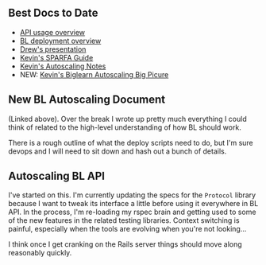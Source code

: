 ## Best Docs to Date
- [API usage overview](https://github.com/openstax/napkin-notes/blob/master/kevin/160921_biglearnApis/api_usage.md)
- [BL deployment overview](https://github.com/openstax/napkin-notes/blob/master/kevin/BiglearnArchitectureDeployment.pdf)
- [Drew's presentation](https://docs.google.com/presentation/d/1qoPqBLD4XqOsIfcM6aJH7IaDQRsxxuA6QBLy4GIZy7w/edit#slide=id.p)
- [Kevin's SPARFA Guide](https://github.com/openstax/sparfa-sandbox/blob/master/klb_sparfa_guide/sparfa_guide.pdf)
- [Kevin's Autoscaling Notes](https://docs.google.com/document/d/1bmn2xYBURE90fiZrdNG5CN28vEBCPJbKukDTbUqntZ4/edit)
- NEW: [Kevin's Biglearn Autoscaling Big Picure](https://docs.google.com/document/d/1JGcHIzmHDaDFlQvznzYgsWHuXBRis9qvtwF6pwaYVfQ/edit)

## New BL Autoscaling Document

(Linked above).
Over the break
I wrote up pretty much everything I could think of
related to the high-level understanding
of how BL should work.

There is a rough outline
of what the deploy scripts need to do,
but I'm sure devops and I will need to sit down
and hash out a bunch of details.

## Autoscaling BL API

I've started on this.
I'm currently updating the specs for the `Protocol` library
because I want to tweak its interface a little
before using it everywhere in BL API.
In the process,
I'm re-loading my rspec brain
and getting used to some of the new features
in the related testing libraries.
Context switching is painful,
especially when the tools
are evolving when you're not looking...

I think once I get cranking on the Rails server
things should move along reasonably quickly.
